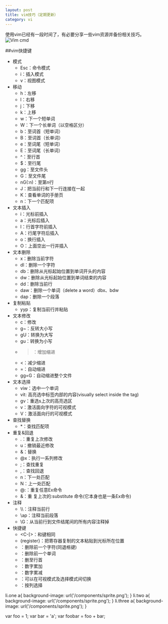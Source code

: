 ```yaml
---
layout: post
title: vim技巧（定期更新）
category: vi
---
```

使用vim已经有一段时间了，有必要分享一些vim资源并备份相关技巧。
![Vim cmd](/images/Vim命令图.jpg "Vim cmd")

##vim快捷键
+ 模式
  - Esc：命令模式
  - i：插入模式
  - v：视图模式
+ 移动
  - h：左移
  - l：右移
  - j：下移
  - k：上移
  - w：下一个短单词
  - W：下一个长单词（以空格区分）
  - b：至词首（短单词）
  - B：至词首（长单词）
  - e：至词尾（短单词）
  - E：至词尾（长单词）
  - ^：至行首
  - $：至行尾
  - gg：至文件头
  - G：至文件尾
  - nG(:n)：至第n行
  - J：把当前行和下一行连接在一起
  - K：查看单词的手册页
  - n：下一个匹配项
+ 文本插入
  - i：光标前插入
  - a：光标后插入
  - I：行首字符前插入
  - A：行尾字符后插入
  - o：换行插入
  - O：上面空出一行并插入
+ 文本删除
  - x：删除当前字符
  - dl：删除一个字符
  - db：删除从光标起始位置到单词开头的内容
  - dw：删除从光标起始位置到单词结束的内容
  - dd：删除当前行
  - daw：删除一个单词（delete a word）dbx、bdw
  - dap：删除一个段落
+ 复制粘贴
  - yyp：复制当前行并粘贴
+ 文本修改
  - c：修改
  - g~：反转大小写
  - gU：转换为大写
  - gu：转换为小写
  - >：增加缩进
  - <：减少缩进
  - =：自动缩进
  - gg=G：自动缩进整个文件
+ 文本选择
  - viw：选中一个单词
  - vit: 高亮选中标签内部的内容(visually select inside the tag)
  - gv：重选s上次的高亮选区
  - v：激活面向字符的可视模式
  - V：激活面向行的可视模式
+ 查找替换
  - *：查找匹配项
+ 重复&回退
  - .：重复上次修改
  - u：撤销最近修改
  - &：替换
  - @x：执行一系列修改
  - ;：查找重复
  - ,：查找回退
  - n：下一处匹配
  - N：上一处匹配
  - @:：重复任意Ex命令
  - &：重 复上次的:substitute 命令(它本身也是一条Ex命令)
+ 注释
  - \\\：注释当前行
  - \\ap：注释当前段落
  - \\G：从当前行到文件结尾间的所有内容注释掉
+ 快捷键
  - <C-[>：和<Esc>键相同
  - <C-r>{register}：把寄存器复制的文本粘贴到光标所在位置
  - <C-h>：删除前一个字符(同退格键)
  - <C-w>：删除前一个单词
  - <C-u>：删至行首
  - <C-a>：数字累加
  - <C-x>：数字累减
  - <C-g>：可以在可视模式及选择模式间切换
  - <C-v>：按列选择


li.one   a{ background-image: url('/components/sprite.png'); }
li.two   a{ background-image: url('/components/sprite.png'); }
li.three a{ background-image: url('/components/sprite.png'); }


var foo = 1;
var bar = 'a';
var foobar = foo + bar;